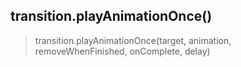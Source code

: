 
## transition.playAnimationOnce()

> transition.playAnimationOnce(target, animation, removeWhenFinished, onComplete, delay)


